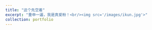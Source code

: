 ```yaml
---
title: "这个先空着"
excerpt: "重申一遍，我是真爱粉！<br/><img src='/images/ikun.jpg'>"
collection: portfolio
---
```

